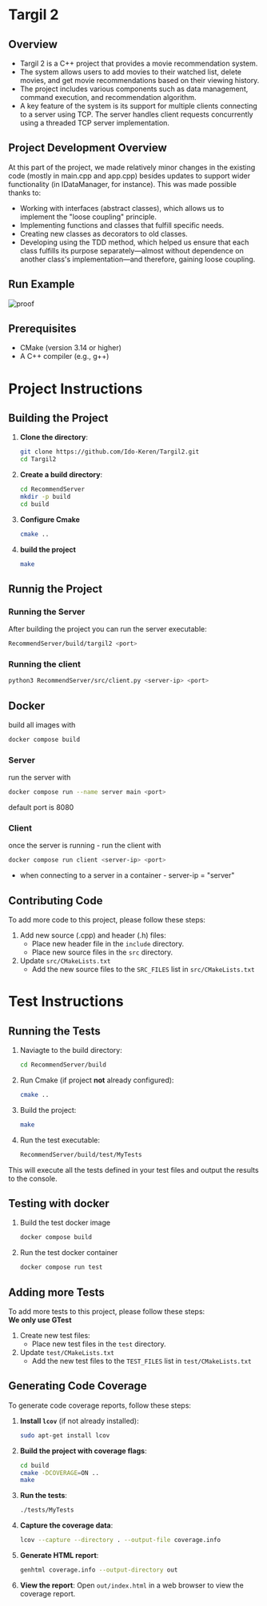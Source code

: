 # Targil 2

## Overview
- Targil 2 is a C++ project that provides a movie recommendation system.
- The system allows users to add movies to their watched list, delete movies, and get movie recommendations based on their viewing history.
- The project includes various components such as data management, command execution, and recommendation algorithm.
- A key feature of the system is its support for multiple clients connecting to a server using TCP. The server handles client requests concurrently using a threaded TCP server implementation.

## Project Development Overview
At this part of the project, we made relatively minor changes in the existing code (mostly in main.cpp and app.cpp) besides updates to support wider functionality (in IDataManager, for instance). This was made possible thanks to:
- Working with interfaces (abstract classes), which allows us to implement the "loose coupling" principle.
- Implementing functions and classes that fulfill specific needs.
- Creating new classes as decorators to old classes.
-  Developing using the TDD method, which helped us ensure that each class fulfills its purpose separately—almost without dependence on another class's implementation—and therefore, gaining loose coupling.

## Run Example
![proof](graphics/proof.jpg)

## Prerequisites
- CMake (version 3.14 or higher)
- A C++ compiler (e.g., g++)

# Project Instructions
## Building the Project
1. **Clone the directory**:
    ``` sh
    git clone https://github.com/Ido-Keren/Targil2.git
    cd Targil2
    ```
2. **Create a build directory**:
   ```sh
   cd RecommendServer
   mkdir -p build
   cd build
   ```
3. **Configure Cmake**
    ```sh
    cmake ..
    ```
4. **build the project**
    ```sh
    make
    ```
## Runnig the Project
### Running the Server
After building the project you can run the server executable:
```sh
RecommendServer/build/targil2 <port>
```
### Running the client
```sh
python3 RecommendServer/src/client.py <server-ip> <port>
```
## Docker
build all images with
```sh
docker compose build
```
### Server
run the server with
```sh
docker compose run --name server main <port>
```
default port is 8080
### Client
once the server is running - run the client with
```sh
docker compose run client <server-ip> <port>
```
- when connecting to a server in a container - server-ip = "server"

## Contributing Code
To add more code to this project, please follow these steps:  

1. Add new source (.cpp) and header (.h) files:  
    * Place new header file in the ```include``` directory.
    * Place new source files in the ```src``` directory.
2. Update ```src/CMakeLists.txt```
    * Add the new source files to the ```SRC_FILES``` list in ```src/CMakeLists.txt```

# Test Instructions
## Running the Tests
1. Naviagte to the build directory:
    ```sh
    cd RecommendServer/build    
    ```
2. Run Cmake (if project **not** already configured):
    ```sh
    cmake ..
    ```
3. Build the project:
    ```sh
    make
    ```
4. Run the test executable:
    ```sh
    RecommendServer/build/test/MyTests
    ```
This will execute all the tests defined in your test files and output the results to the console.

## Testing with docker
1. Build the test docker image
    ```sh
    docker compose build
    ```
2. Run the test docker container
    ``` sh
    docker compose run test
    ```

## Adding more Tests
To add more tests to this project, please follow these steps:  
**We only use GTest**
1. Create new test files: 
    * Place new test files in the ```test``` directory.
2. Update ```test/CMakeLists.txt```
    * Add the new test files to the ```TEST_FILES``` list in ```test/CMakeLists.txt```

## Generating Code Coverage
To generate code coverage reports, follow these steps:

1. **Install `lcov`** (if not already installed):
    ```sh
    sudo apt-get install lcov
    ```

2. **Build the project with coverage flags**:
    ```sh
    cd build
    cmake -DCOVERAGE=ON ..
    make
    ```

3. **Run the tests**:
    ```sh
    ./tests/MyTests
    ```

4. **Capture the coverage data**:
    ```sh
    lcov --capture --directory . --output-file coverage.info
    ```

5. **Generate HTML report**:
    ```sh
    genhtml coverage.info --output-directory out
    ```

6. **View the report**:
    Open `out/index.html` in a web browser to view the coverage report.
